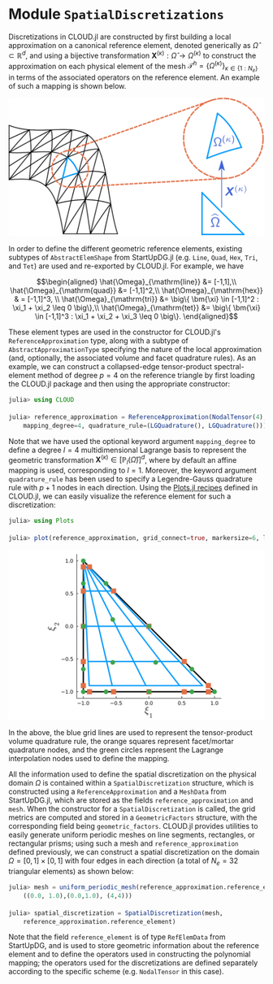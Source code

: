 # Module `SpatialDiscretizations`

Discretizations in CLOUD.jl are constructed by first building a local approximation on a canonical reference element, denoted generically as $\hat{\Omega} \subset \mathbb{R}^d$, and using a bijective transformation $\bm{X}^{(\kappa)} : \hat{\Omega} \rightarrow \Omega^{(\kappa)}$ to construct the approximation on each physical element of the mesh $\mathcal{T}^h = \{ \Omega^{(\kappa)}\}_{\kappa \in \{1:N_e\}}$ in terms of the associated operators on the reference element. An example of such a mapping is shown below.

![Mesh mapping](./assets/meshmap.svg)

In order to define the different geometric reference elements, existing subtypes of `AbstractElemShape` from StartUpDG.jl (e.g. `Line`, `Quad`, `Hex`, `Tri`, and `Tet`) are used and re-exported by CLOUD.jl. For example, we have 
```math
\begin{aligned}
\hat{\Omega}_{\mathrm{line}} &= [-1,1],\\
\hat{\Omega}_{\mathrm{quad}} &= [-1,1]^2,\\
\hat{\Omega}_{\mathrm{hex}} & = [-1,1]^3, \\
\hat{\Omega}_{\mathrm{tri}} &= \big\{ \bm{\xi} \in [-1,1]^2 : \xi_1 + \xi_2 \leq 0 \big\},\\
\hat{\Omega}_{\mathrm{tet}} &= \big\{ \bm{\xi} \in [-1,1]^3 : \xi_1 + \xi_2 + \xi_3 \leq 0 \big\}.
\end{aligned}
```
These element types are used in the constructor for CLOUD.jl's `ReferenceApproximation` type, along with a subtype of `AbstractApproximationType` specifying the nature of the local approximation (and, optionally, the associated volume and facet quadrature rules). As an example, we can construct a collapsed-edge tensor-product spectral-element method of degree $p=4$ on the reference triangle by first loading the CLOUD.jl package and then using the appropriate constructor:

```julia
julia> using CLOUD

julia> reference_approximation = ReferenceApproximation(NodalTensor(4), Tri(), 
    mapping_degree=4, quadrature_rule=(LGQuadrature(), LGQuadrature()))
```
Note that we have used the optional keyword argument `mapping_degree` to define a degree $l = 4$ multidimensional Lagrange basis to represent the geometric transformation $\bm{X}^{(\kappa)} \in [\mathbb{P}_l(\hat{\Omega})]^d$, where by default an affine mapping is used, corresponding to $l = 1$. Moreover, the keyword argument `quadrature_rule` has been used to specify a Legendre-Gauss quadrature rule with $p+1$ nodes in each direction. Using the [Plots.jl recipes](https://docs.juliaplots.org/latest/recipes/) defined in CLOUD.jl, we can easily visualize the reference element for such a discretization:
```julia
julia> using Plots

julia> plot(reference_approximation, grid_connect=true, markersize=6, linewidth=3)
```
![NodalTensor](./assets/ref_tri.svg)

In the above, the blue grid lines are used to represent the tensor-product volume quadrature rule, the orange squares represent facet/mortar quadrature nodes, and the green circles represent the Lagrange interpolation nodes used to define the mapping.

All the information used to define the spatial discretization on the physical domain $\Omega$ is contained within a `SpatialDiscretization` structure, which is constructed using a `ReferenceApproximation` and a `MeshData` from StartUpDG.jl, which are stored as the fields `reference_approximation` and `mesh`. When the constructor for a `SpatialDiscretization` is called, the grid metrics are computed and stored in a `GeometricFactors` structure, with the corresponding field being `geometric_factors`. CLOUD.jl provides utilities to easily generate uniform periodic meshes on line segments, rectangles, or rectangular prisms; using such a mesh and `reference_approximation` defined previously, we can construct a spatial discretization on the domain $\Omega = [0,1] \times [0,1]$ with four edges in each direction (a total of $N_e = 32$ triangular elements) as shown below:

```julia
julia> mesh = uniform_periodic_mesh(reference_approximation.reference_element, 
    ((0.0, 1.0),(0.0,1.0), (4,4)))

julia> spatial_discretization = SpatialDiscretization(mesh, 
    reference_approximation.reference_element)
```
Note that the field `reference_element` is of type `RefElemData` from StartUpDG, and is used to store geometric information about the reference element and to define the operators used in constructing the polynomial mapping; the operators used for the discretizations are defined separately according to the specific scheme (e.g. `NodalTensor` in this case).